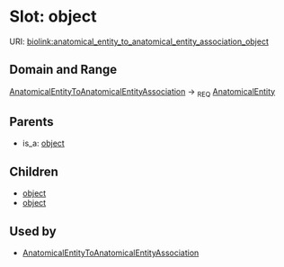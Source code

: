 # Slot: object




URI: [biolink:anatomical_entity_to_anatomical_entity_association_object](https://w3id.org/biolink/vocab/anatomical_entity_to_anatomical_entity_association_object)
## Domain and Range

[AnatomicalEntityToAnatomicalEntityAssociation](AnatomicalEntityToAnatomicalEntityAssociation.md) ->  <sub>REQ</sub> [AnatomicalEntity](AnatomicalEntity.md)
## Parents

 *  is_a: [object](object.md)
## Children

 *  [object](anatomical_entity_to_anatomical_entity_ontogenic_association_object.md)
 *  [object](anatomical_entity_to_anatomical_entity_part_of_association_object.md)
## Used by

 * [AnatomicalEntityToAnatomicalEntityAssociation](AnatomicalEntityToAnatomicalEntityAssociation.md)
